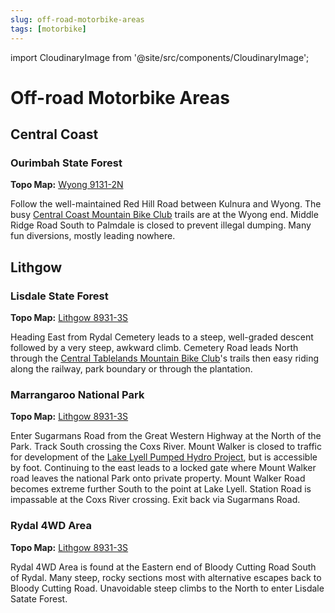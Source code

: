 ```yaml
---
slug: off-road-motorbike-areas
tags: [motorbike]
---
```


import CloudinaryImage from '@site/src/components/CloudinaryImage';

# Off-road Motorbike Areas

## Central Coast

### Ourimbah State Forest

**Topo Map:** [Wyong 9131-2N](https://portal.spatial.nsw.gov.au/download/NSWTopographicMaps/DTDB_GeoReferenced_Raster_CollarOn_161070/2022/25k/9131-2N+WYONG.pdf)

Follow the well-maintained Red Hill Road between Kulnura and Wyong. The busy [Central Coast Mountain Bike Club](https://www.ccmtb.com.au/) trails are at the Wyong end. Middle Ridge Road South to Palmdale is closed to prevent illegal dumping. Many fun diversions, mostly leading nowhere. 

## Lithgow

### Lisdale State Forest

**Topo Map:** [Lithgow 8931-3S](https://portal.spatial.nsw.gov.au/download/NSWTopographicMaps/DTDB_GeoReferenced_Raster_CollarOn_161070/2022/25k/8931-3S+LITHGOW.pdf)

<CloudinaryImage publicId="90c723f2-669a-4799-8423-add7a31bec5d_kcnnts" />

Heading East from Rydal Cemetery leads to a steep, well-graded descent followed by a very steep, awkward climb. Cemetery Road leads North through the [Central Tablelands Mountain Bike Club](https://ctmbc.wordpress.com/)'s trails then easy riding along the railway, park boundary or through the plantation.

### Marrangaroo National Park

**Topo Map:** [Lithgow 8931-3S](https://portal.spatial.nsw.gov.au/download/NSWTopographicMaps/DTDB_GeoReferenced_Raster_CollarOn_161070/2022/25k/8931-3S+LITHGOW.pdf)

Enter Sugarmans Road from the Great Western Highway at the North of the Park. Track South crossing the Coxs River. Mount Walker is closed to traffic for development of the [Lake Lyell Pumped Hydro Project](https://www.lakelyellpumpedhydro.com.au/), but is accessible by foot. Continuing to the east leads to a locked gate where Mount Walker road leaves the national Park onto private property. Mount Walker Road becomes extreme further South to the point at Lake Lyell. Station Road is impassable at the Coxs River crossing. Exit back via Sugarmans Road.

### Rydal 4WD Area

**Topo Map:** [Lithgow 8931-3S](https://portal.spatial.nsw.gov.au/download/NSWTopographicMaps/DTDB_GeoReferenced_Raster_CollarOn_161070/2022/25k/8931-3S+LITHGOW.pdf)

Rydal 4WD Area is found at the Eastern end of Bloody Cutting Road South of Rydal. Many steep, rocky sections most with alternative escapes back to Bloody Cutting Road. Unavoidable steep climbs to the North to enter Lisdale Satate Forest.

